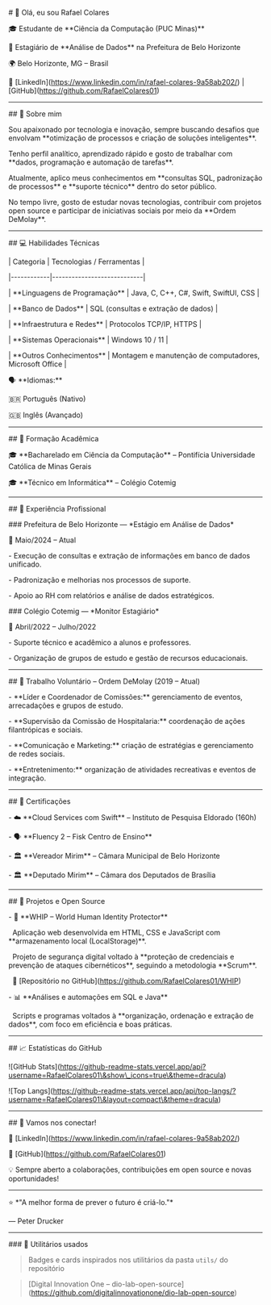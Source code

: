 

<!--

&nbsp; 📌 Perfil README – inspirado nos exemplos da pasta community/ e com utilitários de utils/

&nbsp; Parte do desafio DIO Lab Open Source

-->



\# 👋 Olá, eu sou Rafael Colares



🎓 Estudante de \*\*Ciência da Computação (PUC Minas)\*\*  

💼 Estagiário de \*\*Análise de Dados\*\* na Prefeitura de Belo Horizonte  

🌍 Belo Horizonte, MG – Brasil  

🔗 \[LinkedIn](https://www.linkedin.com/in/rafael-colares-9a58ab202/) | \[GitHub](https://github.com/RafaelColares01)



---



\## 🚀 Sobre mim



Sou apaixonado por tecnologia e inovação, sempre buscando desafios que envolvam \*\*otimização de processos e criação de soluções inteligentes\*\*.  

Tenho perfil analítico, aprendizado rápido e gosto de trabalhar com \*\*dados, programação e automação de tarefas\*\*.



Atualmente, aplico meus conhecimentos em \*\*consultas SQL, padronização de processos\*\* e \*\*suporte técnico\*\* dentro do setor público.  

No tempo livre, gosto de estudar novas tecnologias, contribuir com projetos open source e participar de iniciativas sociais por meio da \*\*Ordem DeMolay\*\*.



---



\## 💻 Habilidades Técnicas



| Categoria | Tecnologias / Ferramentas |

|------------|----------------------------|

| \*\*Linguagens de Programação\*\* | Java, C, C++, C#, Swift, SwiftUI, CSS |

| \*\*Banco de Dados\*\* | SQL (consultas e extração de dados) |

| \*\*Infraestrutura e Redes\*\* | Protocolos TCP/IP, HTTPS |

| \*\*Sistemas Operacionais\*\* | Windows 10 / 11 |

| \*\*Outros Conhecimentos\*\* | Montagem e manutenção de computadores, Microsoft Office |



🗣️ \*\*Idiomas:\*\*  

🇧🇷 Português (Nativo)  

🇬🇧 Inglês (Avançado)



---



\## 🧠 Formação Acadêmica



🎓 \*\*Bacharelado em Ciência da Computação\*\* – Pontifícia Universidade Católica de Minas Gerais  



🎓 \*\*Técnico em Informática\*\* – Colégio Cotemig  



---



\## 💼 Experiência Profissional



\### Prefeitura de Belo Horizonte — \*Estágio em Análise de Dados\*  

📅 Maio/2024 – Atual  

\- Execução de consultas e extração de informações em banco de dados unificado.  

\- Padronização e melhorias nos processos de suporte.  

\- Apoio ao RH com relatórios e análise de dados estratégicos.



\### Colégio Cotemig — \*Monitor Estagiário\*  

📅 Abril/2022 – Julho/2022  

\- Suporte técnico e acadêmico a alunos e professores.  

\- Organização de grupos de estudo e gestão de recursos educacionais.



---



\## 🤝 Trabalho Voluntário – Ordem DeMolay (2019 – Atual)



\- \*\*Líder e Coordenador de Comissões:\*\* gerenciamento de eventos, arrecadações e grupos de estudo.  

\- \*\*Supervisão da Comissão de Hospitalaria:\*\* coordenação de ações filantrópicas e sociais.  

\- \*\*Comunicação e Marketing:\*\* criação de estratégias e gerenciamento de redes sociais.  

\- \*\*Entretenimento:\*\* organização de atividades recreativas e eventos de integração.



---



\## 🧾 Certificações



\- ☁️ \*\*Cloud Services com Swift\*\* – Instituto de Pesquisa Eldorado (160h)  

\- 🗣️ \*\*Fluency 2 – Fisk Centro de Ensino\*\*  

\- 🏛️ \*\*Vereador Mirim\*\* – Câmara Municipal de Belo Horizonte  

\- 🏛️ \*\*Deputado Mirim\*\* – Câmara dos Deputados de Brasília  



---



\## 🧩 Projetos e Open Source



\- 🔐 \*\*WHIP – World Human Identity Protector\*\*  

&nbsp; Aplicação web desenvolvida em HTML, CSS e JavaScript com \*\*armazenamento local (LocalStorage)\*\*.  

&nbsp; Projeto de segurança digital voltado à \*\*proteção de credenciais e prevenção de ataques cibernéticos\*\*, seguindo a metodologia \*\*Scrum\*\*.  

&nbsp; 📂 \[Repositório no GitHub](https://github.com/RafaelColares01/WHIP)



\- 📊 \*\*Análises e automações em SQL e Java\*\*  

&nbsp; Scripts e programas voltados à \*\*organização, ordenação e extração de dados\*\*, com foco em eficiência e boas práticas.



---



\## 📈 Estatísticas do GitHub



!\[GitHub Stats](https://github-readme-stats.vercel.app/api?username=RafaelColares01\&show\_icons=true\&theme=dracula)

!\[Top Langs](https://github-readme-stats.vercel.app/api/top-langs/?username=RafaelColares01\&layout=compact\&theme=dracula)



---



\## 💬 Vamos nos conectar!



📎 \[LinkedIn](https://www.linkedin.com/in/rafael-colares-9a58ab202/)  

📂 \[GitHub](https://github.com/RafaelColares01)  

💡 Sempre aberto a colaborações, contribuições em open source e novas oportunidades!



---



⭐ \*"A melhor forma de prever o futuro é criá-lo."\*  

— Peter Drucker



---



\### 🧰 Utilitários usados

> Badges e cards inspirados nos utilitários da pasta `utils/` do repositório  

> \[Digital Innovation One – dio-lab-open-source](https://github.com/digitalinnovationone/dio-lab-open-source)



